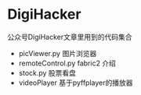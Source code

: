 # DigiHacker
公众号DigiHacker文章里用到的代码集合

* picViewer.py 图片浏览器
* remoteControl.py fabric2 介绍
* stock.py 股票看盘
* videoPlayer 基于pyffplayer的播放器
